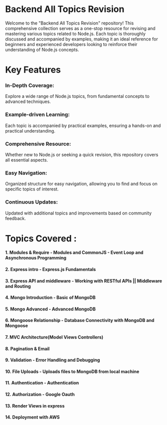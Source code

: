 # Backend All Topics Revision
 <p>Welcome to the "Backend All Topics Revision" repository! This comprehensive collection serves as a one-stop resource for revising and mastering various topics related to Node.js. Each topic is thoroughly discussed and accompanied by examples, making it an ideal reference for beginners and experienced developers looking to reinforce their understanding of Node.js concepts.</p>

<div>
 <h1>Key Features</h1>
  
 <h3>In-Depth Coverage: </h3> <p> Explore a wide range of Node.js topics, from fundamental concepts to advanced techniques.</p>
  
<h3>Example-driven Learning:</h3> <p>Each topic is accompanied by practical examples, ensuring a hands-on and practical understanding.</p>

<h3>Comprehensive Resource:</h3> <p>Whether new to Node.js or seeking a quick revision, this repository covers all essential aspects.</p>
 <h3>Easy Navigation:</h3> <p>Organized structure for easy navigation, allowing you to find and focus on specific topics of interest.</p>
<h3>Continuous Updates:</h3> <p>Updated with additional topics and improvements based on community feedback.</p>
</div>
  

<h1>Topics Covered :</h1>

 <h4>1. Modules & Require - Modules and CommonJS - Event Loop and Asynchronous Programming </h4>

 <h4>2. Express intro  -  Express.js Fundamentals </h4>  
 
 <h4>3. Express API and middleware - Working with RESTful APIs || Middleware and Routing </h4> 

 <h4>4. Mongo Introduction -  Basic of MongoDB </h4>

 <h4>5. Mongo Advanced  -  Advanced MongoDB </h4>
 
 <h4>6. Mongoose Relationship  - Database Connectivity with MongoDB and Mongoose</h4>

 <h4>7. MVC Architecture(Model Views Controllers)</h4>

 <h4>8. Pagination & Email </h4>

 <h4>9. Validation - Error Handling and Debugging</h4>

 <h4>10. File Uploads - Uploads files to MongoDB from local machine</h4>

 <h4>11. Authentication - Authentication </h4>

 <h4>12. Authorization - Google Oauth </h4>

 <h4>13.  Render Views in express </h4>

 <h4>14. Deployment with AWS </h4>

















